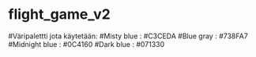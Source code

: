 # flight_game_v2

#Väripalettti jota käytetään:
#Misty blue : #C3CEDA
#Blue gray : #738FA7
#Midnight blue : #0C4160
#Dark blue : #071330